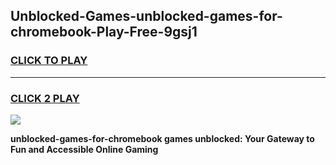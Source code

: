 
## Unblocked-Games-unblocked-games-for-chromebook-Play-Free-9gsj1
<h3>
<a href="https://premium76.site?title=unblocked-games-for-chromebook&ref=18A">CLICK TO PLAY</a></h3>
<hr>

<h3>
<a href="https://premium76.site?title=unblocked-games-for-chromebook&ref=18A">CLICK 2 PLAY</a>
  
</h3>

<a href="https://premium76.site?title=unblocked-games-for-chromebook&ref=18A"><img src="https://clearcache.store/games.png"></a>


**unblocked-games-for-chromebook games unblocked: Your Gateway to Fun and Accessible Online Gaming**
